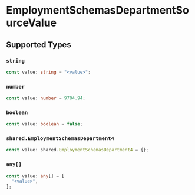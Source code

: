 # EmploymentSchemasDepartmentSourceValue


## Supported Types

### `string`

```typescript
const value: string = "<value>";
```

### `number`

```typescript
const value: number = 9704.94;
```

### `boolean`

```typescript
const value: boolean = false;
```

### `shared.EmploymentSchemasDepartment4`

```typescript
const value: shared.EmploymentSchemasDepartment4 = {};
```

### `any[]`

```typescript
const value: any[] = [
  "<value>",
];
```

